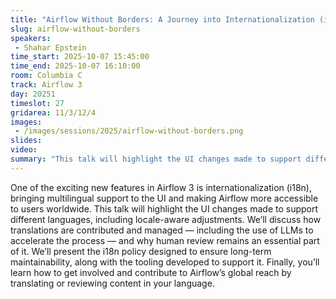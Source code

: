```yaml
---
title: "Airflow Without Borders: A Journey into Internationalization (i18n)"
slug: airflow-without-borders
speakers:
 - Shahar Epstein
time_start: 2025-10-07 15:45:00
time_end: 2025-10-07 16:10:00
room: Columbia C
track: Airflow 3
day: 20251
timeslot: 27
gridarea: 11/3/12/4
images: 
 - /images/sessions/2025/airflow-without-borders.png
slides:
video: 
summary: "This talk will highlight the UI changes made to support different languages, including locale-aware adjustments. We’ll discuss how translations are contributed and managed — including the use of LLMs to accelerate the process — and why human review remains an essential part of it. We’ll present the i18n policy designed to ensure long-term maintainability, along with the tooling developed to support it."
---
```


One of the exciting new features in Airflow 3 is internationalization (i18n), bringing multilingual support to the UI and making Airflow more accessible to users worldwide. This talk will highlight the UI changes made to support different languages, including locale-aware adjustments. We’ll discuss how translations are contributed and managed — including the use of LLMs to accelerate the process — and why human review remains an essential part of it. We’ll present the i18n policy designed to ensure long-term maintainability, along with the tooling developed to support it. Finally, you’ll learn how to get involved and contribute to Airflow’s global reach by translating or reviewing content in your language.
